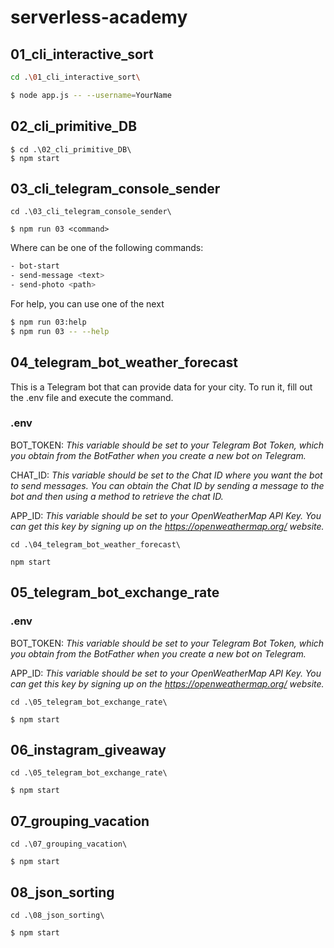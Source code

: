 # serverless-academy

## 01_cli_interactive_sort


```bash
cd .\01_cli_interactive_sort\

$ node app.js -- --username=YourName
```

## 02_cli_primitive_DB

```
$ cd .\02_cli_primitive_DB\
$ npm start
```

## 03_cli_telegram_console_sender

```
cd .\03_cli_telegram_console_sender\
```

```
$ npm run 03 <command>
```

Where <command> can be one of the following commands:

```bash
- bot-start
- send-message <text>
- send-photo <path>
```

For help, you can use one of the next

```bash
$ npm run 03:help
$ npm run 03 -- --help
```

## 04_telegram_bot_weather_forecast

This is a Telegram bot that can provide data for your city. To run it, fill out the .env file and execute the command.

### .env

BOT_TOKEN: *This variable should be set to your Telegram Bot Token, which you obtain from the BotFather when you create a new bot on Telegram.*

CHAT_ID: *This variable should be set to the Chat ID where you want the bot to send messages. You can obtain the Chat ID by sending a message to the bot and then using a method to retrieve the chat ID.*

APP_ID: *This variable should be set to your OpenWeatherMap API Key. You can get this key by signing up on the https://openweathermap.org/ website.*

```
cd .\04_telegram_bot_weather_forecast\
```

```
npm start
```

## 05_telegram_bot_exchange_rate

### .env

BOT_TOKEN: *This variable should be set to your Telegram Bot Token, which you obtain from the BotFather when you create a new bot on Telegram.*

APP_ID: *This variable should be set to your OpenWeatherMap API Key. You can get this key by signing up on the https://openweathermap.org/ website.*

```
cd .\05_telegram_bot_exchange_rate\
```

```
$ npm start
```

## 06_instagram_giveaway

```
cd .\05_telegram_bot_exchange_rate\
```

```
$ npm start
```

## 07_grouping_vacation

```
cd .\07_grouping_vacation\
```

```
$ npm start
```

## 08_json_sorting

```
cd .\08_json_sorting\
```

```
$ npm start
```
